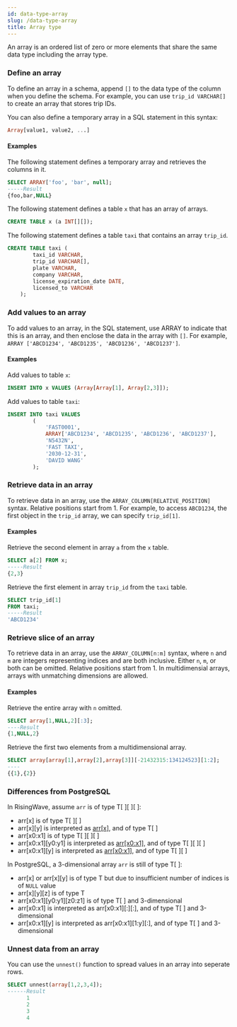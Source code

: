 ```yaml
---
id: data-type-array
slug: /data-type-array
title: Array type
---
```

<head>
  <link rel="canonical" href="https://docs.risingwave.com/docs/current/data-type-array/" />
</head>

An array is an ordered list of zero or more elements that share the same data type including the array type.

### Define an array

To define an array in a schema, append `[]` to the data type of the column when you define the schema. For example, you can use `trip_id VARCHAR[]` to create an array that stores trip IDs.

You can also define a temporary array in a SQL statement in this syntax:

```sql
Array[value1, value2, ...]
```

#### Examples

The following statement defines a temporary array and retrieves the columns in it.

```sql
SELECT ARRAY['foo', 'bar', null];
-----Result
{foo,bar,NULL}
```

The following statement defines a table `x` that has an array of arrays.

```sql
CREATE TABLE x (a INT[][]);
```

The following statement defines a table `taxi` that contains an array `trip_id`.

```sql
CREATE TABLE taxi (
        taxi_id VARCHAR,
        trip_id VARCHAR[],
        plate VARCHAR,
        company VARCHAR,
        license_expiration_date DATE,
        licensed_to VARCHAR
    );
```

### Add values to an array

To add values to an array, in the SQL statement, use ARRAY to indicate that this is an array, and then enclose the data in the array with `[]`. For example, `ARRAY ['ABCD1234', 'ABCD1235', 'ABCD1236', 'ABCD1237']`.

#### Examples

Add values to table `x`:

```sql
INSERT INTO x VALUES (Array[Array[1], Array[2,3]]);
```

Add values to table `taxi`:

```sql
INSERT INTO taxi VALUES
        (
            'FAST0001',
            ARRAY['ABCD1234', 'ABCD1235', 'ABCD1236', 'ABCD1237'],
            'N5432N', 
            'FAST TAXI', 
            '2030-12-31', 
            'DAVID WANG'
        );
```

### Retrieve data in an array

To retrieve data in an array, use the `ARRAY_COLUMN[RELATIVE_POSITION]` syntax. Relative positions start from 1. For example, to access `ABCD1234`, the first object in the `trip_id` array, we can specify `trip_id[1]`.

#### Examples

Retrieve the second element in array `a` from the `x` table.

```sql
SELECT a[2] FROM x;
-----Result
{2,3}
```

Retrieve the first element in array `trip_id` from the `taxi` table.

```sql
SELECT trip_id[1] 
FROM taxi;
-----Result
'ABCD1234'
```

### Retrieve slice of an array

To retrieve data in an array, use the `ARRAY_COLUMN[n:m]` syntax, where `n` and `m` are integers representing indices and are both inclusive. Either `n`, `m`, or both can be omitted. Relative positions start from 1. In multidimensial arrays, arrays with unmatching dimensions are allowed.

#### Examples

Retrieve the entire array with `n` omitted.

```sql
SELECT array[1,NULL,2][:3];
----Result
{1,NULL,2}
```

Retrieve the first two elements from a multidimensional array.

```sql
SELECT array[array[1],array[2],array[3]][-21432315:134124523][1:2];
----
{{1},{2}}
```

### Differences from PostgreSQL

In RisingWave, assume `arr` is of type T[ ][ ][ ]:

- arr[x] is of type T[ ][ ]
- arr[x][y] is interpreted as [arr[x]](y), and of type T[ ]
- arr[x0:x1] is of type T[ ][ ][ ]
- arr[x0:x1][y0:y1] is interpreted as [arr[x0:x1]](y0:y1), and of type T[ ][ ][ ]
- arr[x0:x1][y] is interpreted as [arr[x0:x1]](y), and of type T[ ][ ]

In PostgreSQL, a 3-dimensional array `arr` is still of type T[ ]:

- arr[x] or arr[x][y] is of type T but due to insufficient number of indices is of `NULL` value
- arr[x][y][z] is of type T
- arr[x0:x1][y0:y1][z0:z1] is of type T[ ] and 3-dimensional
- arr[x0:x1] is interpreted as arr[x0:x1][:][:], and of type T[ ] and 3-dimensional
- arr[x0:x1][y] is interpreted as arr[x0:x1][1:y][:], and of type T[ ] and 3-dimensional

### Unnest data from an array

You can use the `unnest()` function to spread values in an array into seperate rows.

```sql
SELECT unnest(array[1,2,3,4]);
------Result
      1
      2
      3
      4
```
